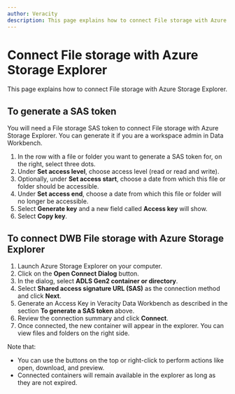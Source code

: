 ```yaml
---
author: Veracity
description: This page explains how to connect File storage with Azure Storage Explorer.
---
```

# Connect File storage with Azure Storage Explorer
This page explains how to connect File storage with Azure Storage Explorer.

## To generate a SAS token
You will need a File storage SAS token to connect File storage with Azure Storage Explorer. You can generate it if you are a workspace admin in Data Workbench.
1. In the row with a file or folder you want to generate a SAS token for, on the right, select three dots.
2. Under **Set access level**, choose access level (read or read and write).
3. Optionally, under **Set access start**, choose a date from which this file or folder should be accessible.
4. Under **Set access end**, choose a date from which this file or folder will no longer be accessible.
5. Select **Generate key** and a new field called **Access key** will show.
6. Select **Copy key**. 

## To connect DWB File storage with Azure Storage Explorer
1. Launch Azure Storage Explorer on your computer.
2. Click on the **Open Connect Dialog** button.
3. In the dialog, select **ADLS Gen2 container or directory**.
4. Select **Shared access signature URL (SAS)** as the connection method and click **Next**.
5. Generate an Access Key in Veracity Data Workbench as described in the section **To generate a SAS token** above.
6. Review the connection summary and click **Connect**.
7. Once connected, the new container will appear in the explorer. You can view files and folders on the right side.


Note that:
* You can use the buttons on the top or right-click to perform actions like open, download, and preview.
* Connected containers will remain available in the explorer as long as they are not expired.